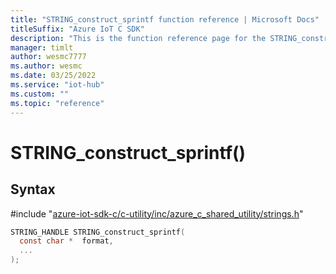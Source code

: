 ```yaml
---                             
title: "STRING_construct_sprintf function reference | Microsoft Docs" 
titleSuffix: "Azure IoT C SDK"            
description: "This is the function reference page for the STRING_construct_sprintf() function in the Azure IoT C SDK. This SDK is used with Azure IoT Hub and Azure IoT Hub Device Provisioning Service"            
manager: timlt                 
author: wesmc7777              
ms.author: wesmc               
ms.date: 03/25/2022                    
ms.service: "iot-hub"             
ms.custom: ""                
ms.topic: "reference"        
---                            
```


# STRING_construct_sprintf()

## Syntax

\#include "[azure-iot-sdk-c/c-utility/inc/azure_c_shared_utility/strings.h](../strings-h.md)"  
```C
STRING_HANDLE STRING_construct_sprintf(
  const char *  format,
  ...
);
```

